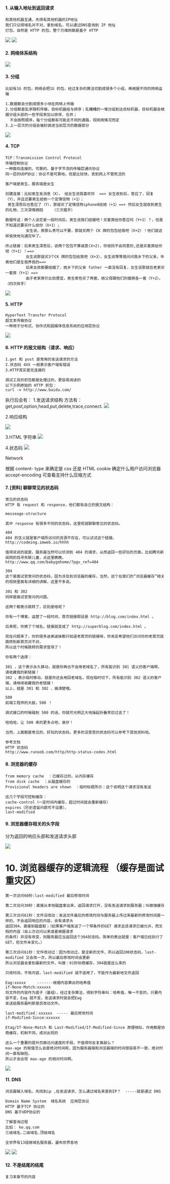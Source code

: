 #### 1.	从输入地址到返回请求
```
和其他机器互通，先得有其他机器的IP地址
我们只记得域名对不对，拿到域名，可以通过DNS查询到 IP 地址
打包，自然是 HTTP 的包，整个万维网都是基于 HTTP

```
![](https://raw.githubusercontent.com/lz109896/Web-datum/16058691bda3af220a3280d6758a2cf688fab0ed/%E4%BB%8E%E8%BE%93%E5%85%A5%E5%9C%B0%E5%9D%80%E5%88%B0%E8%BF%94%E5%9B%9E%E8%AF%B7%E6%B1%821.png)
![](https://raw.githubusercontent.com/lz109896/Web-datum/16058691bda3af220a3280d6758a2cf688fab0ed/%E4%BB%8E%E8%BE%93%E5%85%A5%E5%9C%B0%E5%9D%80%E5%88%B0%E8%BF%94%E5%9B%9E%E8%AF%B7%E6%B1%822.png)

#### 2.	网络体系结构
![](https://raw.githubusercontent.com/lz109896/Web-datum/16058691bda3af220a3280d6758a2cf688fab0ed/%E7%BD%91%E7%BB%9C%E4%BD%93%E7%B3%BB%E7%BB%93%E6%9E%84.png)
#### 3.	分组
```
比如有1G 的包，网络会把1G 的包，经过复杂的算法切割成很多个小组，再根据不同的网络运输

1.数据都会分割成很多小块在网络上传输
2.分组都是乱序随机传输，目标机器给与排序；乱糟糟的一堆分组到达目标机器，目标机器会根据分组头部的一些字段来加以排序、合并；
  不会按照顺序，每个分组都有可能走不同的通路，视网络情况而定
3.上一层次的分组会被封装进当前层次的数据部分

```
![](https://raw.githubusercontent.com/lz109896/Web-datum/16058691bda3af220a3280d6758a2cf688fab0ed/%E5%88%86%E7%BB%84.png)
#### 4.	TCP
```
TCP：Transmission Control Protocol
传输控制协议
一种面向连接的，可靠的，基于字节流的传输层通讯协议
同一层的UDP协议：协议不是可靠地，但是比较快，丢到网上不管死活的

客户端是男生，服务端是女生

创建连接：比如男生发消息（X）， 给女生说我喜欢你  ==> 女生收到后，答应了，回复（Y），并且还要男生给她一个定情信物（+1）；
 男生深思后也答应了（Y），那就买了定情信物iphone8给她（+1）==> 然后女生就收到男生的礼物，三次深情拥抱    （三次握手）

数据传送：两个人谈恋爱一段时间后，男生说我们结婚吧！买套房给你答应吗（Y+1）？，但是不知道还要买什么给你（X+1）;
         女生说，房那么贵可以不要，那就买两个 CK 牌的包包给我吧（X+2）！他们就这样愉快地沟通完毕了。

终止链接：后来男生深思后，说两个包包不算诚意(X+2)，你爸妈不会同意的,还是买套房给你吧（Y+1）！==>
         女生说那就买3个CK 牌的包包给我吧（X+3），女生说等等我问问我乡下的父亲，毕竟他们是生我养我的==> 
         后来女孩都要结婚了，她乡下的父亲 father 一直没有回复，女生说那就在老家买一套房（Y+1）==>
         由于老家房价比较便宜，男生索性买了两套，她父母跟他们的婚房各一套（Y+2）。   （四次挥手）

```

![](https://raw.githubusercontent.com/lz109896/Web-datum/6e09c6bd4d070879967ae23fdd0b2cb3799f0805/TCP.png)



#### 5.	HTTP
```
HyperText Transfer Protocol
超文本传输协议
一种用于分布式、协作式和超媒体信息系统的应用层协议
```
![](https://raw.githubusercontent.com/lz109896/Web-datum/16058691bda3af220a3280d6758a2cf688fab0ed/Http.png)
#### 6.	HTTP 的报文结构（请求、响应）
```
1.get 和 post 是常用的发送请求的方法
2.状态码 4XX 一般表示客户端有错误
3.HTTP其实是无连接的
```
```
调试工具的抓包都是处理过的，更容易阅读的
以下示例原始的 HTTP 抓包：
curl -v http://www.baidu.com/
```
执行后会有：
1.发送请求结构
方法有：get,post,option,head,put,delete,trace,connect.
![](https://raw.githubusercontent.com/lz109896/Web-datum/6e09c6bd4d070879967ae23fdd0b2cb3799f0805/HTTP%20%E7%9A%84%E6%8A%A5%E6%96%87%E7%BB%93%E6%9E%84%20%201.png)

2.响应结构

![](https://raw.githubusercontent.com/lz109896/Web-datum/6e09c6bd4d070879967ae23fdd0b2cb3799f0805/HTTP%20%E7%9A%84%E6%8A%A5%E6%96%87%E7%BB%93%E6%9E%84%20%202.png)

3.HTML 字符串
![](https://raw.githubusercontent.com/lz109896/Web-datum/6e09c6bd4d070879967ae23fdd0b2cb3799f0805/HTTP%20%E7%9A%84%E6%8A%A5%E6%96%87%E7%BB%93%E6%9E%84%20%203.png)

4.状态码
![](https://raw.githubusercontent.com/lz109896/Web-datum/6e09c6bd4d070879967ae23fdd0b2cb3799f0805/HTTP%20%E7%9A%84%E6%8A%A5%E6%96%87%E7%BB%93%E6%9E%84%20%204.png)

Network

根据 content- type 来确定是 css 还是 HTML
cookie  确定什么用户访问浏览器
accept-encoding 可查看支持什么压缩方式


#### 7.	 [资料] 聊聊常见的状态码
```
常见的状态码
HTTP 有 request 和 response，他们都有自己的报文结构：

messeage-structure

其中 response 有很多不同的状态码，这里呢就聊聊常见的状态码。

404
404 的含义就是客户端所访问的资源不存在，可以试试这个链接。
http://codeing.imweb.io/hhhh

值得说说的就是，服务器当然可以侦测到 404 的请求，从而返回一些好玩的页面，比如腾讯新闻网的找寻失联儿童，点这里瞧瞧。
http://www.qq.com/babygohome/?pgv_ref=404

304
这个是面试官常问的状态码，因为涉及到浏览器的缓存，当然，这个在我们的“浏览器缓存”相关的视频里面有详细的讲解，这里不多说。

301 和 302
同样是面试官常问的问题。

这两个都表示跳转了，区别是啥呢？

你有一个博客，运营了一段时间，首页链接假设是 http://blog.com/index.html 。

后来呢，你换了个域名，链接就变成了 http://superblog.com/index.html 。

现在问题来了，你的很多迷弟迷妹都只知道老首页的链接呀，你肯定希望他们访问你的老首页就跳转到新首页对不对，
所以这个时候跳转的需求登场了！

你有两个选择：

301 ，这个表示永久移动，就是你再也不会用老域名了，所有能识别 301 语义的客户端啊，请收藏我的新链接！
302 ，表示临时移动，就是你还会用回老域名，现在临时切下，所有能识别 302 语义的客户端，请继续收藏我的老链接！
以上，就是 301 和 302 ，搞清楚哦。

500
前端工程师的大敌，500 ！

调式接口的时候碰到 500 的话，你就可光明正大地操起折叠凳怼过去了！

哈哈哈，让 500 来的更多点吧，衰仔！

当然，上面都是常见的、好玩的状态码，更多的没意思的状态码可以参考下其他资料哈。

参考文档
HTTP 状态码
http://www.runoob.com/http/http-status-codes.html

```
#### 8.	浏览器的缓存
```
from memory cache  ：已缓存过的，从内存缓存
from disk cache  ：从磁盘缓存的
Provisional headers are shown  ：临时标题所示：这个说明这个请求没有发送

这几个字段可控制缓存：
cache-control（一定时间内缓存，超过时间就会重新缓存）
expires（历史遗留问题可不设置）、
last-modified 

```
#### 9.	浏览器缓存相关的头字段
分为返回的响应头部和发送请求头部

![](https://raw.githubusercontent.com/lz109896/Web-datum/6e09c6bd4d070879967ae23fdd0b2cb3799f0805/%E6%B5%8F%E8%A7%88%E5%99%A8%E7%BC%93%E5%AD%98%E7%9B%B8%E5%85%B3%E7%9A%84%E5%A4%B4%E5%AD%97%E6%AE%B5.png)

# 10.	浏览器缓存的逻辑流程 （缓存是面试重灾区）
```
第一次访问60秒:last-modified 最后修改时间

第二次访问30秒：直接从本地磁盘拿出来，返回请求打开，没有发送请求到服务器；叫做强缓存

第三次访问61秒：文件没改动：发送文件最后的修改时间与服务器上传过来最新的修改时间是一样的，不会返回响应的内容，会有请求头
返回304，直接到磁盘取；（如果客户端发送了一个带条件的GET 请求且该请求已被允许，而文档的内容（自上次访问以来或者根据请求
的条件）并没有改变，则服务器应当返回这个304状态码。简单的表达就是：客户端已经执行了GET，但文件未变化。）

第三次访问61秒：文件改动过：因为改动过，是全新的文件，所以返回200状态码，last-modified 又会改一次，所以最后修改时间会更新
所以浏览器会拿到最新的文件，叫做：61秒协商缓存，304就是这么来的

只改时间，不改内容，last-modified 就不适用了，不能作为最新地文件返回

Eag:xxxxx     -------根据内容算出的哈希值
if-None-Match:xxxxxx 
将文件的内容作为底子（基组），经过复杂算法，得到字符串叫：哈希值，唯一不变的，只要内容不变，Eag 就不变，发送请求时就会把Eag
发送给服务器判断是否改动文件。
 
last-modified：xxxxxx  ----- 最后修改时间
if-Modified-Since:xxxxxx

Etag/If-None-Match 和 Last-Modified/If-Modified-Since 原理相似，作用都是协商缓存，机制不同，成对出现的

这么一个重要的提升页面访问速度的手段，不值得你反复推敲么？
max-age 的取值怎么会是绝对时间呢，因为服务器端和浏览器端的时间很容易不一致，绝对时间一直有缺陷，
所以才会出现 max-age 的相对时间啊。

```
![](https://raw.githubusercontent.com/lz109896/Web-datum/6e09c6bd4d070879967ae23fdd0b2cb3799f0805/%E6%B5%8F%E8%A7%88%E5%99%A8%E7%BC%93%E5%AD%98%E7%9A%84%E9%80%BB%E8%BE%91%E6%B5%81%E7%A8%8B.png)

#### 11.	DNS
```
浏览器输入域名，先找到ip ,在发送请求，怎么通过域名来查到IP？  -----就是通过 DNS

Domain Name System  域名系统  应用层协议
HTTP 基于TCP 协议的
DNS 基于UDP协议的

了解查询过程
比如： ke.qq.com
三级域名.二级域名.顶级域名

全世界有13组根域名服务器，遍布世界各地

```

![](https://raw.githubusercontent.com/lz109896/Web-datum/6e09c6bd4d070879967ae23fdd0b2cb3799f0805/DNS%201.png)
![](https://raw.githubusercontent.com/lz109896/Web-datum/6e09c6bd4d070879967ae23fdd0b2cb3799f0805/DNS%202.png)

#### 12.	不是结尾的结尾
```
复习本章节的内容

```


